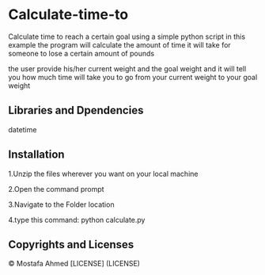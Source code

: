 # Calculate-time-to
Calculate time to reach a certain goal using a simple python script in this example the program will calculate the amount of time it will
take for someone to lose a certain amount of pounds 

the user provide his/her current weight and the goal weight and it will tell you how much time will take you to go from your current 
weight to your goal weight


## Libraries and Dpendencies
datetime


## Installation  
1.Unzip the files wherever you want on your local machine 

2.Open the command prompt

3.Navigate to the Folder location

4.type this command:
python calculate.py

## Copyrights and Licenses
© Mostafa Ahmed
[LICENSE] (LICENSE)
